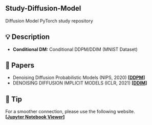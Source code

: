 ## Study-Diffusion-Model
Diffusion Model PyTorch study repository

## 💡 Description
* <strong>Conditional DM:</strong> Conditional DDPM/DDIM (MNIST Dataset)

## 📖 Papers
* Denoising Diffusion Probabilistic Models (NIPS, 2020) <strong>[[DDPM](https://arxiv.org/pdf/2006.11239.pdf)]</strong>
* DENOISING DIFFUSION IMPLICIT MODELS (ICLR, 2021) <strong>[[DDIM](https://arxiv.org/pdf/2010.02502.pdf)]</strong>

## 👋 Tip
For a smoother connection, please use the following website.  
<strong>[[Jupyter Notebook Viewer](https://nbviewer.org/github/skiddieahn/Study-Data-Analysis/tree/master/)]</strong>


